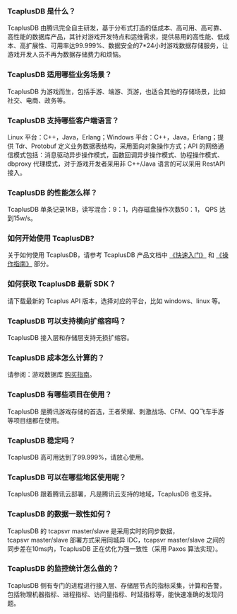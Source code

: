 ### TcaplusDB 是什么？
TcaplusDB 由腾讯完全自主研发，基于分布式打造的低成本、高可用、高可靠、高性能的数据库产品，其针对游戏开发特点和运维需求，提供易用的高性能、低成本、高扩展性、可用率达99.999%、数据安全的7*24小时游戏数据存储服务，让游戏开发人员不再为数据存储费力和烦恼。

### TcaplusDB 适用哪些业务场景？
TcaplusDB 为游戏而生，包括手游、端游、页游，也适合其他的存储场景，比如社交、电商、政务等。

### TcaplusDB 支持哪些客户端语言？
Linux 平台：C++，Java，Erlang；Windows 平台：C++，Java，Erlang；提供 Tdr、Protobuf 定义业务数据表结构，采用面向对象操作方式；API 的网络通信模式包括：消息驱动异步操作模式，函数回调异步操作模式、协程操作模式、dbproxy  代理模式，对于游戏开发者采用非 C++/Java 语言的可以采用 RestAPI 接入。

### TcaplusDB 的性能怎么样？
TcaplusDB 单条记录1KB，读写混合：9：1，内存磁盘操作次数50：1， QPS 达到15w/s。

### 如何开始使用 TcaplusDB?
关于如何使用 TcaplusDB，请参考 TcaplusDB 产品文档中 [《快速入门》](http://快速入门) 和 [《操作指南》](http://操作指南) 部分。

### 如何获取 TcaplusDB 最新 SDK？
请下载最新的 Tcaplus API 版本，选择对应的平台，比如 windows、linux 等。

### TcaplusDB 可以支持横向扩缩容吗？
TcaplusDB 接入层和存储层支持无损扩缩容。

### TcaplusDB 成本怎么计算的？
请参阅：游戏数据库 [购买指南](http://购买指南)。
 
### TcaplusDB 有哪些项目在使用？
TcaplusDB 是腾讯游戏存储的首选，王者荣耀、刺激战场、CFM、QQ飞车手游等项目组都在使用。

### TcaplusDB 稳定吗？
TcaplusDB 高可用达到了99.999%，请放心使用。

### TcaplusDB 可以在哪些地区使用呢？
TcaplusDB 跟着腾讯云部署，凡是腾讯云支持的地域，TcaplusDB 也支持。

### TcaplusDB 的数据一致性如何？
TcaplusDB 的 tcapsvr master/slave 是采用实时的同步数据，tcapsvr master/slave 部署方式采用同城异 IDC，tcapsvr master/slave 之间的同步差在10ms内，TcaplusDB 正在优化为强一致性（采用 Paxos 算法实现）。

### TcaplusDB 的监控统计怎么做的？
TcaplusDB 侧有专门的进程进行接入层、存储层节点的指标采集，计算和告警，包括物理机器指标、进程指标、访问量指标、时延指标等，能快速准确的发现问题。


